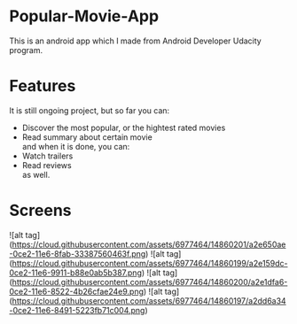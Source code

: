 # Popular-Movie-App
This is an android app which I made from Android Developer Udacity program.
# Features
It is still ongoing project, but so far you can:
* Discover the most popular, or the hightest rated movies
* Read summary about certain movie            
and when it is done, you can:
* Watch trailers
* Read reviews                                                                                     
as well.                                                                                        

# Screens
![alt tag] (https://cloud.githubusercontent.com/assets/6977464/14860201/a2e650ae-0ce2-11e6-8fab-33387560463f.png)
![alt tag] (https://cloud.githubusercontent.com/assets/6977464/14860199/a2e159dc-0ce2-11e6-9911-b88e0ab5b387.png)
![alt tag] (https://cloud.githubusercontent.com/assets/6977464/14860200/a2e1dfa6-0ce2-11e6-8522-4b26cfae24e9.png)
![alt tag] (https://cloud.githubusercontent.com/assets/6977464/14860197/a2dd6a34-0ce2-11e6-8491-5223fb71c004.png)

